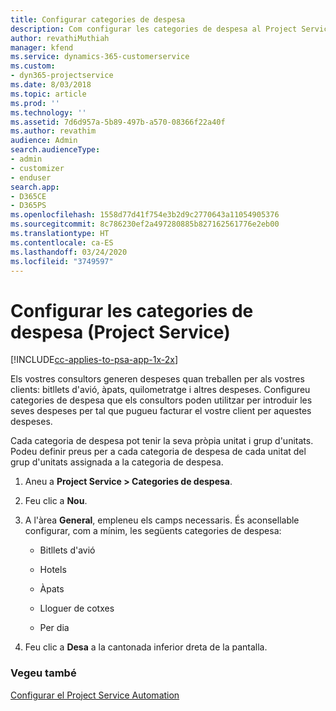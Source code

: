 ```yaml
---
title: Configurar categories de despesa
description: Com configurar les categories de despesa al Project Service
author: revathiMuthiah
manager: kfend
ms.service: dynamics-365-customerservice
ms.custom:
- dyn365-projectservice
ms.date: 8/03/2018
ms.topic: article
ms.prod: ''
ms.technology: ''
ms.assetid: 7d6d957a-5b89-497b-a570-08366f22a40f
ms.author: revathim
audience: Admin
search.audienceType:
- admin
- customizer
- enduser
search.app:
- D365CE
- D365PS
ms.openlocfilehash: 1558d77d41f754e3b2d9c2770643a11054905376
ms.sourcegitcommit: 8c786230ef2a497280885b827162561776e2eb00
ms.translationtype: HT
ms.contentlocale: ca-ES
ms.lasthandoff: 03/24/2020
ms.locfileid: "3749597"
---
```

# <a name="configure-expense-categories-project-service"></a>Configurar les categories de despesa (Project Service)

[!INCLUDE[cc-applies-to-psa-app-1x-2x](../includes/cc-applies-to-psa-app-1x-2x.md)]

Els vostres consultors generen despeses quan treballen per als vostres clients: bitllets d'avió, àpats, quilometratge i altres despeses. Configureu categories de despesa que els consultors poden utilitzar per introduir les seves despeses per tal que pugueu facturar el vostre client per aquestes despeses.  
  
Cada categoria de despesa pot tenir la seva pròpia unitat i grup d'unitats. Podeu definir preus per a cada categoria de despesa de cada unitat del grup d'unitats assignada a la categoria de despesa.  
  
1.  Aneu a **Project Service > Categories de despesa**.  
  
2.  Feu clic a **Nou**.  
  
3.  A l'àrea **General**, empleneu els camps necessaris. És aconsellable configurar, com a mínim, les següents categories de despesa:  
  
    -   Bitllets d'avió  
  
    -   Hotels  
  
    -   Àpats  
  
    -   Lloguer de cotxes  
  
    -   Per dia  
  
4.  Feu clic a **Desa** a la cantonada inferior dreta de la pantalla.  
  
### <a name="see-also"></a>Vegeu també  
 [Configurar el Project Service Automation](../project-service/configure.md)
